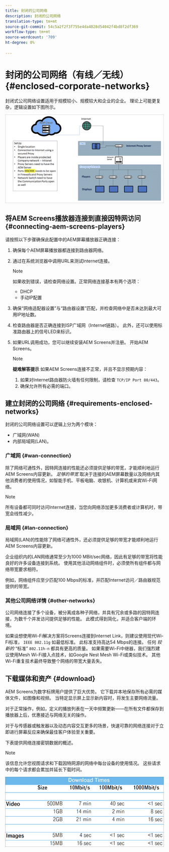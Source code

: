 ```yaml
---
title: 封闭的公司网络
description: 封闭的公司网络
translation-type: tm+mt
source-git-commit: 54c5a2f2f3f755e4da4028d54042f4bd8f2df369
workflow-type: tm+mt
source-wordcount: '709'
ht-degree: 0%

---
```



# 封闭的公司网络（有线／无线） {#enclosed-corporate-networks}

封闭式公司网络设置适用于规模较小、规模较大和企业的企业。 理论上可能更复杂，逻辑设置如下图所示。

![](/help/using/assets/enclosed-network-1.png)


## 将AEM Screens播放器连接到直接因特网访问 {#connecting-aem-screens-players}

请按照以下步骤确保此配置中的AEM屏幕播放器正确连接：

1. 确保每个AEM屏幕播放器都连接到路由器网络。
1. 通过在系统浏览器中调用URL来测试Internet连接。

   >[!NOTE]
   >如果收到错误，请检查网络设置。正常网络连接基本有两个选项：
   >* DHCP
   >* 手动IP配置


1. 确保“网络适配器设置”与“路由器设置”匹配，并检查网络中是否未达到最大可用IP地址数。

1. 检查路由器是否正确连接到ISP广域网（Internet链路）。 此外，还可以使用标准路由器上的信号LED来标识。
1. 如果URL调用成功，您可以继续安装AEM Screens并注册。 开始AEM Screens。

   >[!NOTE]
   >**疑难解答提示**
   >如果AEM Screens连接不正常，并且不显示预期内容：
   >
   >1. 如果对Internet路由器防火墙有任何限制，请检查 `TCP/IP Port 80/443`。
   >1. 确保允许所有必需的端口。


## 建立封闭的公司网络 {#requirements-enclosed-networks}

封闭的公司网络设置可以逻辑上分为两个模块：

* 广域网(WAN)
* 内部局域网(LAN)。

### 广域网 {#wan-connection}

除了网络可通性外，因特网连接的性能还必须提供足够的带宽，才能顺利地运行AEM Screens内容更新。
*足够的带宽* 取决于连接的AEM屏幕数量以及网络内其他消费者的使用情况，如智能手机、平板电脑、收银机、计算机或来宾Wi-Fi网络。

>[!NOTE]
>
>所有设备都可同时访问Internet连接，当您向网络添加更多消费者或计算机时，带宽会线性减少。

### 局域网 {#lan-connection}

局域网(LAN)的性能除了网络可通性外，还必须提供足够的带宽才能顺利地运行AEM Screens内容更新。

企业组织内的LAN网络通常至少为1000 MBit/sec网络，因此有足够的带宽将性能良好的许多设备连接到系统。 使用其他活动网络组件时，必须使所有组件都与网络带宽要求相符。

例如，网络组件应至少匹配100 Mbps的标准，并匹配Internet访问／路由器规范提供的带宽。

### 其他公司网络详情 {#other-networks}

公司网络连接了多个设备，被分离成各种子网络，并具有冗余或多路的因特网连接，为数千个并发访问提供足够的性能。
此模式得到简化，并适合客户端的环境。

如果设想使用Wi-Fi解决方案将Screens连接到Internet Link，则建议使用现代Wi-Fi标准， `IEEE 802.11g` 如最低标准。 此标准支持高达54 Mbps的连接。 任何 *较新的* “标准” `802.11h-n` 都具有更高的质量。 如果需要Wi-Fi中继器，我们强烈建议使用Mesh Wi-Fi接入点技术，如Google Nest Mesh Wi-Fi或类似技术。
其他Wi-Fi重复技术最终导致整个网络的带宽大量丢失。

## 下载媒体和资产 {#download}

AEM Screens为数字标牌用户提供了巨大优势。 它下载并本地保存所有必需的媒体文件，如图像和视频。 当特定显示屏上显示新内容时，将发生主要网络流量。

对于正常操作，例如，定义的播放列表在一天中频繁更新——在所有文件都保存到播放器上后，优惠接近与网络无关的操作。

对于与传感器或触发器以及动态内容交互更多的场景，快速可靠的网络连接对于立即进行屏幕反应来确保最佳客户体验至关重要。

下表提供网络连接密钥数据的概述。

>[!NOTE]
>该信息允许您视图请求和下载因特网源的网络中每台设备的使用情况。 这些请求中的每个请求都会累加并延长下载时间。

![](/help/using/assets/enclosed-network-download.png)
